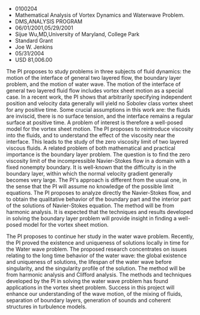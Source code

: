 
* 0100204
* Mathematical Analysis of Vortex Dynamics and Waterwave Problem.
* DMS,ANALYSIS PROGRAM
* 06/01/2001,05/29/2001
* Sijue Wu,MD,University of Maryland, College Park
* Standard Grant
* Joe W. Jenkins
* 05/31/2004
* USD 81,006.00

The PI proposes to study problems in three subjects of fluid dynamics: the
motion of the interface of general two layered flow, the boundary layer problem,
and the motion of water wave. The motion of the interface of general two layered
fluid flow includes vortex sheet motion as a special case. In a recent work, the
PI shows that arbitrarily specifying independent position and velocity data
generally will yield no Sobolev class vortex sheet for any positive time. Some
crucial assumptions in this work are: the fluids are inviscid, there is no
surface tension, and the interface remains a regular surface at positive time. A
problem of interest is therefore a well-posed model for the vortex sheet motion.
The PI proposes to reintroduce viscosity into the fluids, and to understand the
effect of the viscosity near the interface. This leads to the study of the zero
viscosity limit of two layered viscous fluids. A related problem of both
mathematical and practical importance is the boundary layer problem. The
question is to find the zero viscosity limit of the incompressible Navier-Stokes
flow in a domain with a fixed nonempty boundary. It is well-known that the
difficulty is in the boundary layer, within which the normal velocity gradient
generally becomes very large. The PI's approach is different from the usual one,
in the sense that the PI will assume no knowledge of the possible limit
equations. The PI proposes to analyze directly the Navier-Stokes flow, and to
obtain the qualitative behavior of the boundary part and the interior part of
the solutions of Navier-Stokes equation. The method will be from harmonic
analysis. It is expected that the techniques and results developed in solving
the boundary layer problem will provide insight in finding a well-posed model
for the vortex sheet motion.

The PI proposes to continue her study in the water wave problem. Recently, the
PI proved the existence and uniqueness of solutions locally in time for the
Water wave problem. The proposed research concentrates on issues relating to the
long time behavior of the water wave: the global existence and uniqueness of
solutions, the lifespan of the water wave before singularity, and the
singularity profile of the solution. The method will be from harmonic analysis
and Clifford analysis. The methods and techniques developed by the PI in solving
the water wave problem has found applications in the vortex sheet problem.
Success in this project will enhance our understanding of the wave motion, of
the mixing of fluids, separation of boundary layers, generation of sounds and
coherent structures in turbulence models.

